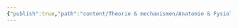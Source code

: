 ```yaml
---
{"publish":true,"path":"content/Theorie & mechanismen/Anatomie & Fysiologie/Streptococcus pneumoniae.md","permalink":"/content/theorie-and-mechanismen/anatomie-and-fysiologie/streptococcus-pneumoniae/"}
---
```



